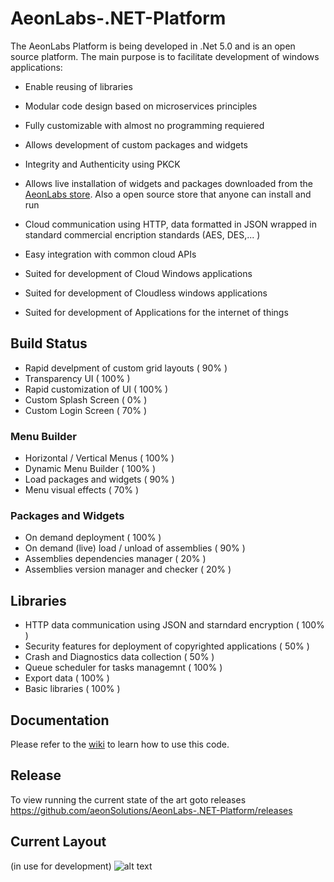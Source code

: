# AeonLabs-.NET-Platform
The AeonLabs Platform is being developed in .Net 5.0 and is an open source platform. The main purpose is to facilitate development of windows applications:
- Enable reusing of libraries
- Modular code design based on microservices principles
- Fully customizable with almost no programming requiered

- Allows development of custom packages and widgets
- Integrity and Authenticity using PKCK
- Allows live installation of widgets and packages downloaded from the [AeonLabs store](https://www.store.aeonlabs.solutions "AeonLabs store"). Also a open source store that anyone can install and run

- Cloud communication using HTTP, data formatted in JSON wrapped in standard commercial encription standards (AES, DES,... )
- Easy integration with common cloud APIs 

- Suited for development of Cloud Windows applications
- Suited for development of Cloudless windows applications
- Suited for development of Applications for the internet of things

## Build Status

- Rapid develpment of custom grid layouts ( 90% )
- Transparency UI ( 100% )
- Rapid customization of UI ( 100% )
- Custom Splash Screen ( 0% )
- Custom Login Screen ( 70% )

### Menu Builder
- Horizontal / Vertical Menus ( 100% ) 
- Dynamic Menu Builder ( 100% )
- Load packages and widgets ( 90% )
- Menu visual effects ( 70% )

### Packages and Widgets
- On demand deployment ( 100% )
- On demand (live) load / unload of assemblies ( 90% )
- Assemblies dependencies manager ( 20% )
- Assemblies version manager and checker ( 20% )

## Libraries
- HTTP data communication using JSON and starndard encryption ( 100% )
- Security features for deployment of copyrighted applications ( 50% )
- Crash and Diagnostics data collection ( 50% )
- Queue scheduler for tasks managemnt ( 100% )
- Export data ( 100% )
- Basic libraries ( 100% )

## Documentation
Please refer to the [wiki](https://github.com/aeonSolutions/AeonLabs-.NET-Platform/wiki) to learn how to use this code.

## Release
To view running the current state of the art goto releases
https://github.com/aeonSolutions/AeonLabs-.NET-Platform/releases

## Current Layout 
(in use for development)
![alt text](http://www.aeonlabs.solutions/images/github/layout3.jpg)
